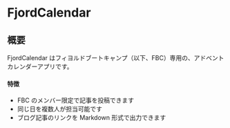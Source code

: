 # FjordCalendar

## 概要

FjordCalendar はフィヨルドブートキャンプ（以下、FBC）専用の、アドベントカレンダーアプリです。

#### 特徴

- FBC のメンバー限定で記事を投稿できます
- 同じ日を複数人が担当可能です
- ブログ記事のリンクを Markdown 形式で出力できます
